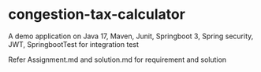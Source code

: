 # congestion-tax-calculator
A demo application on Java 17, Maven, Junit, Springboot 3, Spring security, JWT, SpringbootTest for integration test


Refer Assignment.md and solution.md for requirement and solution

